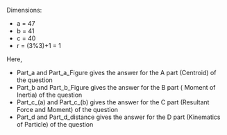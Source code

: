 Dimensions:
- a = 47
- b = 41
- c = 40
- r = (3%3)+1 = 1 

Here,
- Part_a and Part_a_Figure gives the answer for the A part (Centroid) of the question
- Part_b and Part_b_Figure gives the answer for the B part ( Moment of Inertia) of the question
- Part_c_(a) and Part_c_(b) gives the answer for the C part (Resultant Force and Moment) of the question
- Part_d and Part_d_distance gives the answer for the D part (Kinematics of Particle) of the question
